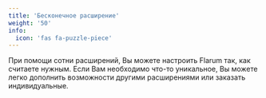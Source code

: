 ```yaml
---
title: 'Бесконечное расширение'
weight: '50'
info:
  icon: 'fas fa-puzzle-piece'
---
```


При помощи сотни расширений, Вы можете настроить Flarum так, как считаете нужным. Если Вам необходимо что-то уникальное, Вы можете легко дополнить возможности другими расширениями или заказать индивидуальные.

<!--more-->
